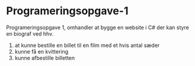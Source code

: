 # Programeringsopgave-1
Programeringsopgave 1, omhandler at bygge en website i C# der kan styre en biograf ved hhv.
1. at kunne bestille en billet til en film med et hvis antal sæder
2. kunne få en kvittering
3. kunne afbestille billetten
